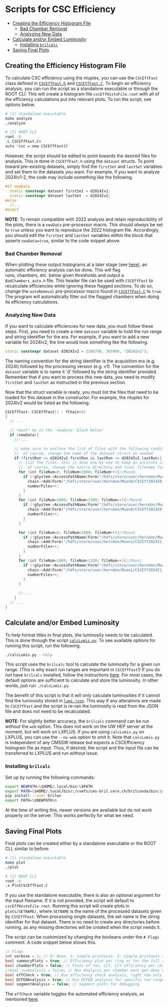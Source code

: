 # Scripts for CSC Efficiency

- [Creating the Efficiency Histogram File](#creating-the-efficiency-histogram-file)
   * [Bad Chamber Removal](#bad-chamber-removal)
   * [Analyzing New Data](#analyzing-new-data)
- [Calculate and/or Embed Luminosity](#calculate-andor-embed-luminosity)
   * [Installing `brilcalc`](#installing-brilcalc)
- [Saving Final Plots](#saving-final-plots)

## Creating the Efficiency Histogram File

To calculate CSC efficiency using the ntuples, you can use the `CSCEffFast` class defined in [`CSCEffFast.h`](CSCEffFast.h) and [`CSCEffFast.C`](CSCEffFast.C).
To begin an efficiency analysis, you can run the script as a standalone executable or through the ROOT CLI. This will create a histogram file `cscEffHistoFile.root` 
with all of the efficiency calculations put into relevant plots. To run the script, see options below.

```bash
# (1) standalone executable
make analyze
./analyze

# (2) ROOT CLI
root -b
.L CSCEffFast.C+
auto *csc = new CSCEffFast()
```

However, the script should be edited to point towards the desired files for analysis. This is done in `CSCEffFast.h` using the `dataset` structs. To point toward
pre-existing datasets, simply find the `firstSet` and `lastSet` variables and set them to the datasets you want. For example, if you want to analyze 2024Iv1-2,
the code may include something like the following.

```C++
#if newData
  static constexpr dataset firstSet = d2024Iv1;
  static constexpr dataset lastSet  = d2024Iv2;
#else
  //...
#endif
```

**NOTE**: To remain compatible with 2022 analysis and retain reproducibility of the plots, there is a `newData` pre-processor macro. This should *always* be set to 
`true` unless you want to reproduce the 2022 histogram file. Accordingly, you should edit the `firstSet` and `lastSet` variables within the block that asserts
`newData=true`, similar to the code snippet above.

### Bad Chamber Removal

When plotting these output histograms at a later stage (see [here](#saving-final-plots)), an automatic efficiency analysis can be done. This will flag  
runs, chambers, etc. below given thresholds and output a `BadChambers_auto.h` file. This header file can be used with `CSCEffFast` to recalculate efficiencies
while ignoring these flagged sections. To do so, change the `autoRemoval` pre-processor macro found in [`CSCEffFast.C`](CSCEffFast.C) to `true`. The program will automatically
filter  out the flagged chambers when doing its efficiency calculations.

### Analyzing New Data

If you want to calculate efficiencies for new data, you must follow these steps. First, you need to create a new `dataset` variable to hold the run range and string 
identifier for the era. For example, if you want to add a new variable for 2024Iv2, the line would look something like the following.

```C++
static constexpr dataset d2024Iv2 = {386798, 387000, "2024Iv2"};
```

The naming convention for the string identifier is the acquisition era (e.g. 2024I) followed by the processing version (e.g. v1). The convention for the `dataset`
variable is to name it 'd' followed by the string identifier provided. Remember that if you want to process this new data, you need to modify `firstSet` and `lastSet`
as instructed in the previous section.

Now that the struct variable is ready, you must list the files that need to be loaded for this dataset in the constructor.
For example, the ntuples for 2024Iv2 would be listed as the following.

```C++
CSCEffFast::CSCEffFast() : fChain(0)
{
  // ...

  // *must* be in the 'newData' block below!
  if (newData){
    // ...

    // make sure to enclose the list of files with the following conditional
    //  of course, change the name of the dataset struct as needed
    if (firstRun <= d2024Iv2.firstRun && lastRun >= d2024Iv2.lastRun){
      // list the files. this is done one-by-one to keep an accurate count of the number of files loaded
      //  of course, change the source directory and final filename for the ntuples as needed
      for (int fileNum=0; fileNum<1000; fileNum++){//Muon0
        if (!gSystem->AccessPathName(Form("/hdfs/store/user/herndon/Muon0/CSCEff2024I0_1_241007_1/241009_145815/0000/CSCeff_Muon_2024I_1_%d.root",fileNum))){
          chain->Add(Form("/hdfs/store/user/herndon/Muon0/CSCEff2024I0_1_241007_1/241009_145815/0000/CSCeff_Muon_2024I_1_%d.root",fileNum));
          numberFiles++;
        }
      }
      for (int fileNum=1000; fileNum<1300; fileNum++){//Muon0
        if (!gSystem->AccessPathName(Form("/hdfs/store/user/herndon/Muon0/CSCEff2024I0_1_241007_1/241009_145815/0001/CSCeff_Muon_2024I_1_%d.root",fileNum))){
          chain->Add(Form("/hdfs/store/user/herndon/Muon0/CSCEff2024I0_1_241007_1/241009_145815/0001/CSCeff_Muon_2024I_1_%d.root",fileNum));
          numberFiles++;
        }
      }

      for (int fileNum=0; fileNum<1000; fileNum++){//Muon1
        if (!gSystem->AccessPathName(Form("/hdfs/store/user/herndon/Muon1/CSCEff2024I1_1_241007_1/241009_151524/0000/CSCeff_Muon_2024I_1_%d.root",fileNum))){
          chain->Add(Form("/hdfs/store/user/herndon/Muon1/CSCEff2024I1_1_241007_1/241009_151524/0000/CSCeff_Muon_2024I_1_%d.root",fileNum));
          numberFiles++;
        }
      }
      for (int fileNum=1000; fileNum<1320; fileNum++){//Muon1
        if (!gSystem->AccessPathName(Form("/hdfs/store/user/herndon/Muon1/CSCEff2024I1_1_241007_1/241009_151524/0001/CSCeff_Muon_2024I_1_%d.root",fileNum))){
          chain->Add(Form("/hdfs/store/user/herndon/Muon1/CSCEff2024I1_1_241007_1/241009_151524/0001/CSCeff_Muon_2024I_1_%d.root",fileNum));
          numberFiles++;
        }
      }

      // ...
    }
  // ...
}
```

## Calculate and/or Embed Luminosity

To help format titles in final plots, the luminosity needs to be calculated. This is done through the script [`calcLumis.py`](calcLumis.py). 
To see available options for running this script, run the following.

```bash
./calcLumis.py --help
```

This script uses the `brilcalc` tool to calculate the luminosity for a given run range. (This is why exact run ranges are important in `CSCEffFast`!) If you do not
have `brilcalc` installed, follow the instructions [here](#installing-brilcalc). For *most* cases, the default options are sufficient to calculate and store the 
luminosity. In other words, just run `./calcLumis.py`.

The benefit of this script is that it will only calculate luminosities if it cannot find the luminosity stored in [`lumi.json`](lumi.json). 
This way if any alterations are made to `CSCEffFast` and the script is re-ran the luminosity is read from the JSON file and does not need to be recalculated.

**NOTE**: For slightly better accuracy, the `brilcalc` command can be run without the `web` option. This does not work on the UW HEP server at the moment, but will work
on LXPLUS. If you are using `calcLumis.py` on LXPLUS, you can use the `--no-web` option to omit it. Note that `calcLumis.py` is independent of any CMSSW release but
expects a CSCEfficiency histogram file as input. Thus, if desired, the script and the input file can be transferred to LXPLUS and run without issue.

### Installing `brilcalc`

Set up by running the following commands:

```bash
export NEWPATH=\$HOME/.local/bin:\$PATH
export PATH=\$HOME/.local/bin/:/cvmfs/cms-bril.cern.ch/brilconda/bin:\$PATH
pip install --user brilws
export PATH=\$NEWPATH\n
```

At the time of writing this, newer versions are available but do not work properly on the server. This works perfectly for what we need.

## Saving Final Plots

Final plots can be created either by a standalone executable or the ROOT CLI, similar to before:

```bash
# (1) standalone executable
make plot
./plot

# (2) ROOT CLI
root -b
.x PlotCSCEffFast.C
```

If you use the standalone executable, there is also an optional argument for the input filename. If it is not provided, the script will default to `cscEffHistoFile.root`.
Running this script will create plots in `plots/SETNAME/`, where `SETNAME` is the name of the processed datasets given by `CSCEffFast`. When processing single datasets,
the set name is the string identifier for that dataset. There is no need to create any directories before running, as any missing directories will be created when the
script needs it.

The script can be customized by changing the booleans under the `# Flags` comment. A code snippet below shows this.

```C++
// Flags
int verbose = 1; // 0: None. 1: Simple printouts. 2: Simple printouts and ROOT drawing statements
bool summaryPlots = true; // Efficiency plot per ring or for the full system
bool chamberPlots = false; // Plots of run, LCT, LCY efficiency per chamber.  Plot printing time is lengthy
//bool runAnalysis = false; // Run Analysis per chamber wont get done unless chamber plots are on (old run analysis printout)
bool effCheck = true; // Run efficiency check analysis, right now only an analysis of DCFEBs
bool DCFEBAnalysis = true; // Run DCFEB analysis for specific run ranges
bool segmentAnalysis = false; // Segment plots for debugging
```

The `effCheck` variable toggles the automated efficiency analysis, as mentioned [here](#bad-chamber-removal).
